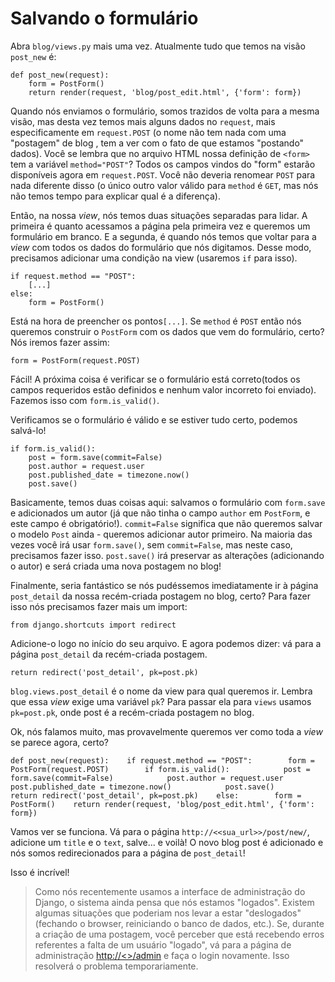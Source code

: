 # Salvando o formulário

Abra `blog/views.py` mais uma vez. Atualmente tudo que temos na visão `post_new` é:

```text
def post_new(request):    
    form = PostForm()    
    return render(request, 'blog/post_edit.html', {'form': form})
```

Quando nós enviamos o formulário, somos trazidos de volta para a mesma visão, mas desta vez temos mais alguns dados no `request`, mais especificamente em `request.POST` \(o nome não tem nada com uma "postagem" de blog , tem a ver com o fato de que estamos "postando" dados\). Você se lembra que no arquivo HTML nossa definição de `<form>` tem a variável `method="POST"`? Todos os campos vindos do "form" estarão disponíveis agora em `request.POST`. Você não deveria renomear `POST` para nada diferente disso \(o único outro valor válido para `method` é `GET`, mas nós não temos tempo para explicar qual é a diferença\).

Então, na nossa _view_, nós temos duas situações separadas para lidar. A primeira é quanto acessamos a página pela primeira vez e queremos um formulário em branco. E a segunda, é quando nós temos que voltar para a _view_ com todos os dados do formulário que nós digitamos. Desse modo, precisamos adicionar uma condição na view \(usaremos `if` para isso\).

```text
if request.method == "POST":    
    [...]
else:    
    form = PostForm()
```

Está na hora de preencher os pontos`[...]`. Se `method` é `POST` então nós queremos construir o `PostForm` com os dados que vem do formulário, certo? Nós iremos fazer assim:

```text
form = PostForm(request.POST)
```

Fácil! A próxima coisa é verificar se o formulário está correto\(todos os campos requeridos estão definidos e nenhum valor incorreto foi enviado\). Fazemos isso com `form.is_valid()`.

Verificamos se o formulário é válido e se estiver tudo certo, podemos salvá-lo!

```text
if form.is_valid():    
    post = form.save(commit=False)    
    post.author = request.user    
    post.published_date = timezone.now()    
    post.save()
```

Basicamente, temos duas coisas aqui: salvamos o formulário com `form.save` e adicionados um autor \(já que não tinha o campo `author` em `PostForm`, e este campo é obrigatório!\). `commit=False` significa que não queremos salvar o modelo `Post` ainda - queremos adicionar autor primeiro. Na maioria das vezes você irá usar `form.save()`, sem `commit=False`, mas neste caso, precisamos fazer isso. `post.save()` irá preservar as alterações \(adicionando o autor\) e será criada uma nova postagem no blog!

Finalmente, seria fantástico se nós pudéssemos imediatamente ir à página `post_detail` da nossa recém-criada postagem no blog, certo? Para fazer isso nós precisamos fazer mais um import:

```text
from django.shortcuts import redirect
```

Adicione-o logo no início do seu arquivo. E agora podemos dizer: vá para a página `post_detail` da recém-criada postagem.

```text
return redirect('post_detail', pk=post.pk)
```

`blog.views.post_detail` é o nome da view para qual queremos ir. Lembra que essa _view_ exige uma variável `pk`? Para passar ela para `views` usamos `pk=post.pk`, onde post é a recém-criada postagem no blog.

Ok, nós falamos muito, mas provavelmente queremos ver como toda a _view_ se parece agora, certo?

```text
def post_new(request):    if request.method == "POST":        form = PostForm(request.POST)        if form.is_valid():            post = form.save(commit=False)            post.author = request.user            post.published_date = timezone.now()            post.save()            return redirect('post_detail', pk=post.pk)    else:        form = PostForm()    return render(request, 'blog/post_edit.html', {'form': form})
```

Vamos ver se funciona. Vá para o página `http://<<sua_url>>/post/new/`, adicione um `title` e o `text`, salve... e voilà! O novo blog post é adicionado e nós somos redirecionados para a página de `post_detail`!

Isso é incrível!

> Como nós recentemente usamos a interface de administração do Django, o sistema ainda pensa que nós estamos "logados". Existem algumas situações que poderiam nos levar a estar "deslogados" \(fechando o browser, reiniciando o banco de dados, etc.\). Se, durante a criação de uma postagem, você perceber que está recebendo erros referentes a falta de um usuário "logado", vá para a página de administração [http://&lt;&gt;/admin](http://<>/admin) e faça o login novamente. Isso resolverá o problema temporariamente.

[    
](https://afropython.gitbook.io/tutorial/template)

